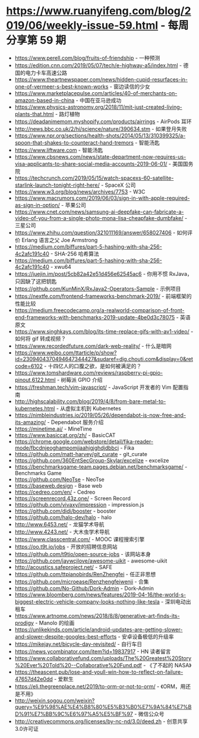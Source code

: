 # https://www.ruanyifeng.com/blog/2019/06/weekly-issue-59.html - 每周分享第 59 期

- https://www.perell.com/blog/fruits-of-friendship - 一种预测
- https://edition.cnn.com/2019/05/07/tech/e-highway-a5/index.html - 德国的电力卡车高速公路
- https://www.theartnewspaper.com/news/hidden-cupid-resurfaces-in-one-of-vermeer-s-best-known-works - 窗边读信的少女
- https://www.marketplacepulse.com/articles/40-of-merchants-on-amazon-based-in-china - 中国在亚马逊成功
- https://www.physics-astronomy.org/2018/11/mit-just-created-living-plants-that.html - 路灯植物
- https://deadanimemom.myshopify.com/products/airrings - AirPods 耳环
- http://news.bbc.co.uk/2/hi/science/nature/390634.stm - 如果登月失败
- https://www.npr.org/sections/health-shots/2014/05/13/310399325/a-spoon-that-shakes-to-counteract-hand-tremors - 智能汤匙
- https://www.liftware.com - 智能汤匙
- https://www.cbsnews.com/news/state-department-now-requires-us-visa-applicants-to-share-social-media-accounts-2019-06-01/ - 美国国务院
- https://techcrunch.com/2019/05/15/watch-spacexs-60-satellite-starlink-launch-tonight-right-here/ - SpaceX 公司
- https://www.w3.org/blog/news/archives/7753 - W3C
- https://www.macrumors.com/2019/06/03/sign-in-with-apple-required-as-sign-in-option/ - 苹果公司
- https://www.cnet.com/news/samsung-ai-deepfake-can-fabricate-a-video-of-you-from-a-single-photo-mona-lisa-cheapfake-dumbfake/ - 三星公司
- https://www.zhihu.com/question/321011169/answer/658027406 - 如何评价 Erlang 语言之父 Joe Armstrong
- https://medium.com/biffures/part-5-hashing-with-sha-256-4c2afc191c40 - SHA-256 哈希算法
- https://medium.com/biffures/part-5-hashing-with-sha-256-4c2afc191c40 - xwu64
- https://juejin.im/post/5cb82a42e51d456e62545ac6 - 你用不惯 RxJava，只因缺了这把钥匙
- https://github.com/KunMinX/RxJava2-Operators-Sample - 示例项目
- https://nextfe.com/frontend-frameworks-benchmark-2019/ - 前端框架的性能比较
- https://medium.freecodecamp.org/a-realworld-comparison-of-front-end-frameworks-with-benchmarks-2019-update-4be0d3c78075 - 英语原文
- https://www.singhkays.com/blog/its-time-replace-gifs-with-av1-video/ - 如何将 gif 转成视频？
- https://www.recordedfuture.com/dark-web-reality/ - 什么是暗网
- https://www.weibo.com/ttarticle/p/show?id=2309404370494647344427&sudaref=dig.chouti.com&display=0&retcode=6102 - 十四亿人的口腹之欲，是如何被满足的？
- https://www.tomshardware.com/reviews/raspberry-pi-gpio-pinout,6122.html - 树莓派 GPIO 介绍
- https://freshman.tech/vim-javascript/ - JavaScript 开发者的 Vim 配置指南
- http://highscalability.com/blog/2019/4/8/from-bare-metal-to-kubernetes.html - 从虚拟主机到 Kubernetes
- https://nimbleindustries.io/2019/05/26/dependabot-is-now-free-and-its-amazing/ - Dependabot 服务介绍
- https://minetime.ai/ - MineTime
- https://www.basiccat.org/zh/ - BasicCAT
- https://chrome.google.com/webstore/detail/fika-reader-mode/fbcdnjeoghampomjjaahjgjghdjdbbcj - Fika
- https://github.com/matt-harvey/git_curate - git_curate
- https://github.com/360EntSecGroup-Skylar/excelize - excelize
- https://benchmarksgame-team.pages.debian.net/benchmarksgame/ - Benchmarks Game
- https://github.com/NeoTse - NeoTse
- https://baseweb.design - Base web
- https://cedreo.com/en/ - Cedreo
- https://screenrecord.43z.one/ - Screen Record
- https://github.com/vivaxy/impression - impression.js
- https://github.com/didi/booster - booster
- https://github.com/halo-dev/halo - halo
- http://www.6453.net/ - 龙猫学术导航
- http://www.4243.net/ - 大木虫学术导航
- https://www.classcentral.com/ - MOOC 课程搜索引擎
- https://oo.t9t.io/jobs - 开放的招聘信息网站
- https://github.com/t9tio/open-source-jobs - 该网站本身
- https://github.com/jaywcjlove/awesome-uikit - awesome-uikit
- http://acoustics.safeproject.net/ - SAFE
- https://github.com/ttpianobirds/RenZhengfei - 任正非思想
- https://github.com/microease/Renzhengfeiwenji - 合集
- https://github.com/No-Github/Dork-Admin - Dork-Admin
- https://www.bloomberg.com/news/features/2019-04-16/the-world-s-biggest-electric-vehicle-company-looks-nothing-like-tesla - 深圳电动出租车
- https://www.artnome.com/news/2018/8/8/generative-art-finds-its-prodigy - Manolo 的绘画
- https://unlikekinds.com/article/android-updates-are-getting-slower-and-slower-despite-googles-best-efforts - 安卓设备极低的升级率
- https://mikejay.net/bicycle-day-revisited/ - 自行车日
- https://news.ycombinator.com/item?id=19837917 - HN 读者留言
- https://www.collaborativefund.com/uploads/The%20Greatest%20Story%20Ever%20Told%20--Collaborative%20Fund.pdf - 《了不起的 NASA》
- https://theascent.pub/lose-and-youll-win-how-to-reflect-on-failure-47657d42e0dd - 爱默生
- https://eli.thegreenplace.net/2019/to-orm-or-not-to-orm/ - 《ORM，用还是不用》
- http://weixin.sogou.com/weixin?query=%E9%98%AE%E4%B8%80%E5%B3%B0%E7%9A%84%E7%BD%91%E7%BB%9C%E6%97%A5%E5%BF%97 - 微信公众号
- http://creativecommons.org/licenses/by-nc-nd/3.0/deed.zh - 创意共享3.0许可证